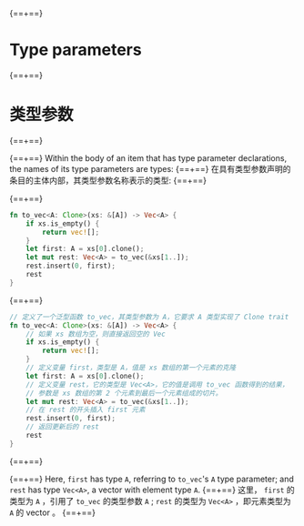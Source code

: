 {==+==}
# Type parameters
{==+==}
# 类型参数
{==+==}


{==+==}
Within the body of an item that has type parameter declarations, the names of
its type parameters are types:
{==+==}
在具有类型参数声明的条目的主体内部，其类型参数名称表示的类型:
{==+==}


{==+==}
```rust
fn to_vec<A: Clone>(xs: &[A]) -> Vec<A> {
    if xs.is_empty() {
        return vec![];
    }
    let first: A = xs[0].clone();
    let mut rest: Vec<A> = to_vec(&xs[1..]);
    rest.insert(0, first);
    rest
}
```
{==+==}
```rust
// 定义了一个泛型函数 to_vec，其类型参数为 A，它要求 A 类型实现了 Clone trait
fn to_vec<A: Clone>(xs: &[A]) -> Vec<A> {
    // 如果 xs 数组为空，则直接返回空的 Vec
    if xs.is_empty() {
        return vec![];
    }
    // 定义变量 first，类型是 A，值是 xs 数组的第一个元素的克隆
    let first: A = xs[0].clone();
    // 定义变量 rest，它的类型是 Vec<A>，它的值是调用 to_vec 函数得到的结果，
    // 参数是 xs 数组的第 2 个元素到最后一个元素组成的切片。
    let mut rest: Vec<A> = to_vec(&xs[1..]);
    // 在 rest 的开头插入 first 元素
    rest.insert(0, first);
    // 返回更新后的 rest
    rest
}
```
{==+==}


{==+==}
Here, `first` has type `A`, referring to `to_vec`'s `A` type parameter; and
`rest` has type `Vec<A>`, a vector with element type `A`.
{==+==}
这里， `first` 的类型为 `A` ，引用了 `to_vec` 的类型参数 `A` ; `rest` 的类型为 `Vec<A>` ，即元素类型为 `A` 的 vector 。
{==+==}